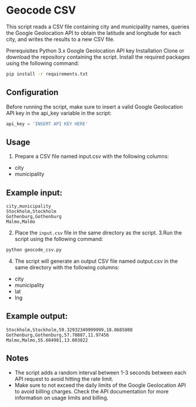 # Geocode CSV
This script reads a CSV file containing city and municipality names, queries the Google Geolocation API to obtain the latitude and longitude for each city, and writes the results to a new CSV file.

Prerequisites
Python 3.x
Google Geolocation API key
Installation
Clone or download the repository containing the script.
Install the required packages using the following command:
```bash
pip install -r requirements.txt
```
## Configuration
Before running the script, make sure to insert a valid Google Geolocation API key in the api_key variable in the script:

```python
api_key = 'INSERT API KEY HERE'
```
## Usage
1. Prepare a CSV file named input.csv with the following columns:

* city
* municipality

## Example input:

```
city,municipality
Stockholm,Stockholm
Gothenburg,Gothenburg
Malmo,Malmo
```
2. Place the `input.csv` file in the same directory as the script.
3.Run the script using the following command:

```bash
python geocode_csv.py
```
4. The script will generate an output CSV file named output.csv in the same directory with the following columns:
* city
* municipality
* lat
* lng

## Example output:

```city,municipality,lat,lng
Stockholm,Stockholm,59.32932349999999,18.0685808
Gothenburg,Gothenburg,57.70887,11.97456
Malmo,Malmo,55.604981,13.003822
```
## Notes

* The script adds a random interval between 1-3 seconds between each API request to avoid hitting the rate limit.
* Make sure to not exceed the daily limits of the Google Geolocation API to avoid billing charges. Check the API documentation for more information on usage limits and billing.
